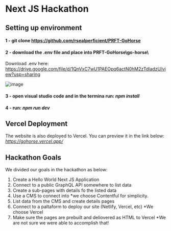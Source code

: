 # Next JS Hackathon

## Setting up environment

#### 1 - git clone https://github.com/rsealperficient/PRFT-GoHorse

#### 2 - download the .env file and place into PRFT-GoHorse\go-horse\

Download .env here: https://drive.google.com/file/d/1QnVxC7wU1PAEOpq6actN0hM2zTdladzU/view?usp=sharing 

![image](https://user-images.githubusercontent.com/79716075/144759115-231fc775-e963-4e0c-b474-9f909507be26.png)

#### 3 - open visual studio code and in the termina run: *npm install*

#### 4 - run: *npm run dev* 



## Vercel Deployment

The website is also deployed to Vercel. You can preview it in the link below: *https://gohorse.vercel.app/*

## Hackathon Goals

We divided our goals in the hackathon as below:

1. Create a Hello World Next JS Application
2. Connect to a public GraphQL API somewhere to list data
3. Create a sub-pages with details fo the listed data
4. Use a CMS to connect into *we choose Contentful for simplicity.
5. List data from the CMS and create details pages
6. Connect to a paltaform to deploy our site (Netlify, Vercel, etc) *We choose Vercel
7. Make sure the pages are prebuilt and deliovered as HTML to Vercel *We are not sure we were able to accomplish that!
